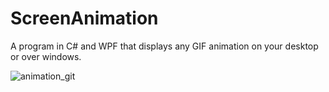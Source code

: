 # ScreenAnimation
A program in C# and WPF that displays any GIF animation on your desktop or over windows.

![animation_git](https://github.com/RonnieXcoder/ScreenAnimation/assets/6543224/49d0224c-4ee5-4445-93fc-b7d5069d49a6)

<script type="text/javascript" src="https://cdnjs.buymeacoffee.com/1.0.0/button.prod.min.js" data-name="bmc-button" data-slug="_RonnieXCoder" data-color="#BD5FFF" data-emoji="☕"  data-font="Cookie" data-text="Buy me a coffee" data-outline-color="#000000" data-font-color="#ffffff" data-coffee-color="#FFDD00" ></script>
